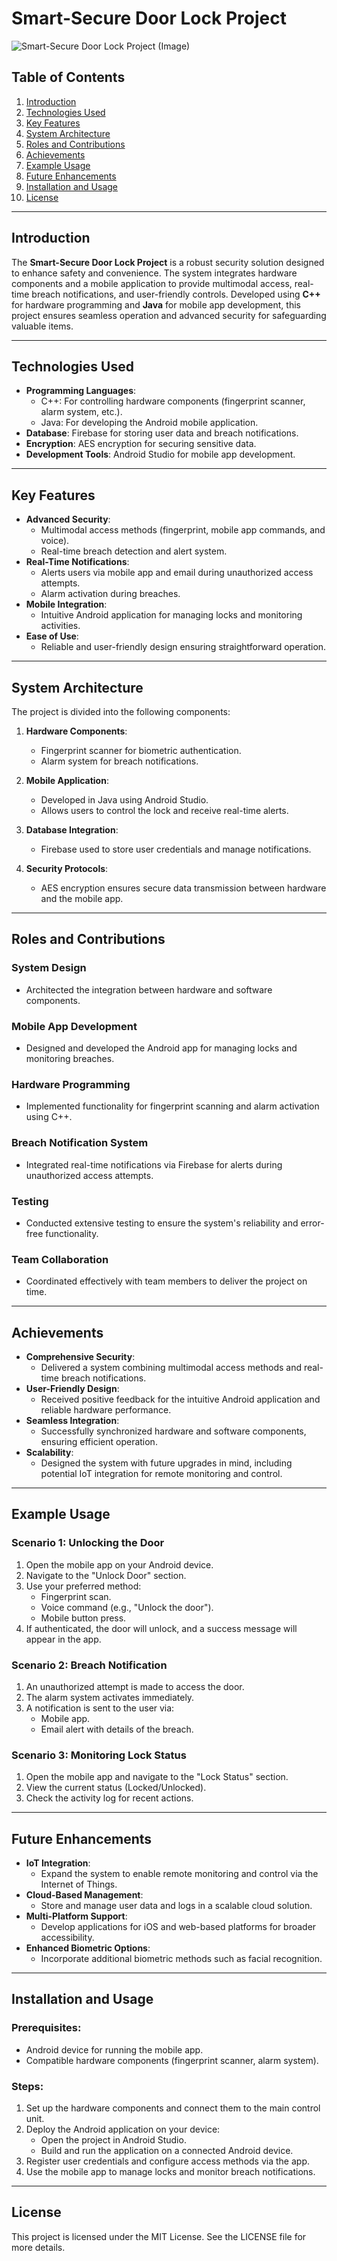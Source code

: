 # Smart-Secure Door Lock Project
![**Smart-Secure Door Lock Project (Image)**](Smart-Secure-Door-Project.JPG)  

## Table of Contents
1. [Introduction](#introduction)
2. [Technologies Used](#technologies-used)
3. [Key Features](#key-features)
4. [System Architecture](#system-architecture)
5. [Roles and Contributions](#roles-and-contributions)
6. [Achievements](#achievements)
7. [Example Usage](#example-usage)
8. [Future Enhancements](#future-enhancements)
9. [Installation and Usage](#installation-and-usage)
10. [License](#license)

---

## Introduction
The **Smart-Secure Door Lock Project** is a robust security solution designed to enhance safety and convenience. The system integrates hardware components and a mobile application to provide multimodal access, real-time breach notifications, and user-friendly controls. Developed using **C++** for hardware programming and **Java** for mobile app development, this project ensures seamless operation and advanced security for safeguarding valuable items.

---

## Technologies Used
- **Programming Languages**:
  - C++: For controlling hardware components (fingerprint scanner, alarm system, etc.).
  - Java: For developing the Android mobile application.
- **Database**: Firebase for storing user data and breach notifications.
- **Encryption**: AES encryption for securing sensitive data.
- **Development Tools**: Android Studio for mobile app development.

---

## Key Features
- **Advanced Security**:
  - Multimodal access methods (fingerprint, mobile app commands, and voice).
  - Real-time breach detection and alert system.
- **Real-Time Notifications**:
  - Alerts users via mobile app and email during unauthorized access attempts.
  - Alarm activation during breaches.
- **Mobile Integration**:
  - Intuitive Android application for managing locks and monitoring activities.
- **Ease of Use**:
  - Reliable and user-friendly design ensuring straightforward operation.

---

## System Architecture
The project is divided into the following components:

1. **Hardware Components**:
   - Fingerprint scanner for biometric authentication.
   - Alarm system for breach notifications.

2. **Mobile Application**:
   - Developed in Java using Android Studio.
   - Allows users to control the lock and receive real-time alerts.

3. **Database Integration**:
   - Firebase used to store user credentials and manage notifications.

4. **Security Protocols**:
   - AES encryption ensures secure data transmission between hardware and the mobile app.

---

## Roles and Contributions
### **System Design**
- Architected the integration between hardware and software components.

### **Mobile App Development**
- Designed and developed the Android app for managing locks and monitoring breaches.

### **Hardware Programming**
- Implemented functionality for fingerprint scanning and alarm activation using C++.

### **Breach Notification System**
- Integrated real-time notifications via Firebase for alerts during unauthorized access attempts.

### **Testing**
- Conducted extensive testing to ensure the system's reliability and error-free functionality.

### **Team Collaboration**
- Coordinated effectively with team members to deliver the project on time.

---

## Achievements
- **Comprehensive Security**:
  - Delivered a system combining multimodal access methods and real-time breach notifications.
- **User-Friendly Design**:
  - Received positive feedback for the intuitive Android application and reliable hardware performance.
- **Seamless Integration**:
  - Successfully synchronized hardware and software components, ensuring efficient operation.
- **Scalability**:
  - Designed the system with future upgrades in mind, including potential IoT integration for remote monitoring and control.

---

## Example Usage

### **Scenario 1: Unlocking the Door**
1. Open the mobile app on your Android device.
2. Navigate to the "Unlock Door" section.
3. Use your preferred method:
   - Fingerprint scan.
   - Voice command (e.g., "Unlock the door").
   - Mobile button press.
4. If authenticated, the door will unlock, and a success message will appear in the app.

### **Scenario 2: Breach Notification**
1. An unauthorized attempt is made to access the door.
2. The alarm system activates immediately.
3. A notification is sent to the user via:
   - Mobile app.
   - Email alert with details of the breach.

### **Scenario 3: Monitoring Lock Status**
1. Open the mobile app and navigate to the "Lock Status" section.
2. View the current status (Locked/Unlocked).
3. Check the activity log for recent actions.

---

## Future Enhancements
- **IoT Integration**:
  - Expand the system to enable remote monitoring and control via the Internet of Things.
- **Cloud-Based Management**:
  - Store and manage user data and logs in a scalable cloud solution.
- **Multi-Platform Support**:
  - Develop applications for iOS and web-based platforms for broader accessibility.
- **Enhanced Biometric Options**:
  - Incorporate additional biometric methods such as facial recognition.

---

## Installation and Usage

### Prerequisites:
- Android device for running the mobile app.
- Compatible hardware components (fingerprint scanner, alarm system).

### Steps:
1. Set up the hardware components and connect them to the main control unit.
2. Deploy the Android application on your device:
   - Open the project in Android Studio.
   - Build and run the application on a connected Android device.
3. Register user credentials and configure access methods via the app.
4. Use the mobile app to manage locks and monitor breach notifications.

---

## License
This project is licensed under the MIT License. See the LICENSE file for more details.
